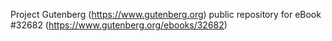 Project Gutenberg (https://www.gutenberg.org) public repository for eBook #32682 (https://www.gutenberg.org/ebooks/32682)
